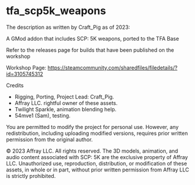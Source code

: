 # tfa_scp5k_weapons
The description as written by Craft_Pig as of 2023:

A GMod addon that includes SCP: 5K weapons, ported to the TFA Base

Refer to the releases page for builds that have been published on the workshop

Workshop Page: https://steamcommunity.com/sharedfiles/filedetails/?id=3105745312

Credits
- Rigging, Porting, Project Lead: Craft_Pig.
- Affray LLC. rightful owner of these assets.
- Twilight Sparkle, animation blending help.
- 54mve1 (Sam), testing.
  


You are permitted to modify the project for personal use. However, any redistribution, including uploading modified versions, requires prior written permission from the original author.

© 2023 Affray LLC. All rights reserved. The 3D models, animation, and audio content associated with SCP: 5K
are the exclusive property of Affray LLC. Unauthorized use, reproduction, distribution, or modification of these assets,
in whole or in part, without prior written permission from Affray LLC is strictly prohibited.
